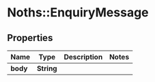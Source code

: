 # Noths::EnquiryMessage

## Properties
Name | Type | Description | Notes
------------ | ------------- | ------------- | -------------
**body** | **String** |  | 


